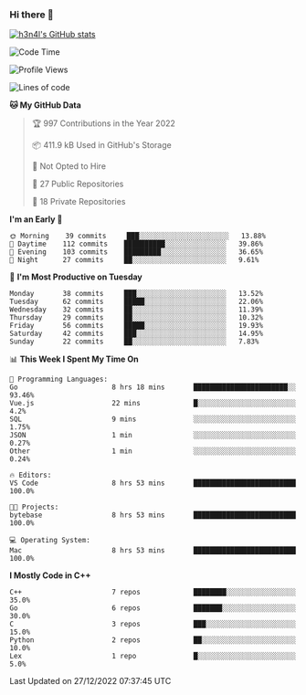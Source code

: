 ### Hi there 👋

[![h3n4l's GitHub stats](https://github-readme-stats.vercel.app/api?username=h3n4l&count_private=true&show_icons=true&theme=radical)](https://github.com/h3n4l/github-readme-stats)

<!--START_SECTION:waka-->
![Code Time](http://img.shields.io/badge/Code%20Time-844%20hrs%2027%20mins-blue)

![Profile Views](http://img.shields.io/badge/Profile%20Views-1-blue)

![Lines of code](https://img.shields.io/badge/From%20Hello%20World%20I%27ve%20Written-44%20Thousand%20lines%20of%20code-blue)

**🐱 My GitHub Data** 

> 🏆 997 Contributions in the Year 2022
 > 
> 📦 411.9 kB Used in GitHub's Storage 
 > 
> 🚫 Not Opted to Hire
 > 
> 📜 27 Public Repositories 
 > 
> 🔑 18 Private Repositories  
 > 
**I'm an Early 🐤** 

```text
🌞 Morning    39 commits     ███░░░░░░░░░░░░░░░░░░░░░░   13.88% 
🌆 Daytime    112 commits    ██████████░░░░░░░░░░░░░░░   39.86% 
🌃 Evening    103 commits    █████████░░░░░░░░░░░░░░░░   36.65% 
🌙 Night      27 commits     ██░░░░░░░░░░░░░░░░░░░░░░░   9.61%

```
📅 **I'm Most Productive on Tuesday** 

```text
Monday       38 commits     ███░░░░░░░░░░░░░░░░░░░░░░   13.52% 
Tuesday      62 commits     █████░░░░░░░░░░░░░░░░░░░░   22.06% 
Wednesday    32 commits     ██░░░░░░░░░░░░░░░░░░░░░░░   11.39% 
Thursday     29 commits     ██░░░░░░░░░░░░░░░░░░░░░░░   10.32% 
Friday       56 commits     █████░░░░░░░░░░░░░░░░░░░░   19.93% 
Saturday     42 commits     ███░░░░░░░░░░░░░░░░░░░░░░   14.95% 
Sunday       22 commits     ██░░░░░░░░░░░░░░░░░░░░░░░   7.83%

```


📊 **This Week I Spent My Time On** 

```text
💬 Programming Languages: 
Go                       8 hrs 18 mins       ███████████████████████░░   93.46% 
Vue.js                   22 mins             █░░░░░░░░░░░░░░░░░░░░░░░░   4.2% 
SQL                      9 mins              ░░░░░░░░░░░░░░░░░░░░░░░░░   1.75% 
JSON                     1 min               ░░░░░░░░░░░░░░░░░░░░░░░░░   0.27% 
Other                    1 min               ░░░░░░░░░░░░░░░░░░░░░░░░░   0.24%

🔥 Editors: 
VS Code                  8 hrs 53 mins       █████████████████████████   100.0%

🐱‍💻 Projects: 
bytebase                 8 hrs 53 mins       █████████████████████████   100.0%

💻 Operating System: 
Mac                      8 hrs 53 mins       █████████████████████████   100.0%

```

**I Mostly Code in C++** 

```text
C++                      7 repos             ████████░░░░░░░░░░░░░░░░░   35.0% 
Go                       6 repos             ███████░░░░░░░░░░░░░░░░░░   30.0% 
C                        3 repos             ███░░░░░░░░░░░░░░░░░░░░░░   15.0% 
Python                   2 repos             ██░░░░░░░░░░░░░░░░░░░░░░░   10.0% 
Lex                      1 repo              █░░░░░░░░░░░░░░░░░░░░░░░░   5.0%

```



 Last Updated on 27/12/2022 07:37:45 UTC
<!--END_SECTION:waka-->

